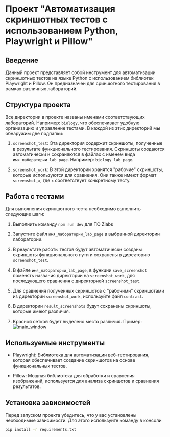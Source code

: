 # Проект "Автоматизация скриншотных тестов с использованием Python, Playwright и Pillow"

## Введение

Данный проект представляет собой инструмент для автоматизации скриншотных тестов на языке Python с использованием библиотек Playwright и Pillow. Он предназначен для сриншотного тестирования в рамках различных лабораторий.

## Структура проекта

Все директории в проекте названы именами соответствующих лабораторий. Например: `biology`, что обеспечивает удобную организацию и управление тестами. В каждой из этих директорий мы обнаружим две подпапки:

1. `screenshot_test`: Эта директория содержит скриншоты, полученные в результате функционального тестирования. Скриншоты создаются автоматически и сохраняются в файлах с именем вида `имя_лаборатории_lab_page`. Например: `biology_lab_page`.

2. `screenshot_work`: В этой директории хранятся "рабочие" скриншоты, которые используются для сравнения. Они также имеют формат `screenshot_x`, где `x` соответствует конкретному тесту.

## Работа с тестами

Для выполнения скриншотного теста необходимо выполнить следующие шаги:

1. Выполнить команду `npm run dev` для ПО Zlabs

2. Запустите файл `имя_лаборатории_lab_page` в выбранной директории лаборатории.

3. В результате работы тестов будут автоматически созданы скриншоты функционального пути и сохранены в директорию `screenshot_test`.

4. В файле `имя_лаборатории_lab_page`, в функции `save_screenshot` поменять названия директории на `screenshot_work`, для последующего сравнения с директорией `screenshot_test`.

5. Для сравнения полученных скриншотов с "рабочими" скриншотами из директории `screenshot_work`, используйте файл `contrast`.

6. В директории `result_screenshots` будут сохранены скриншоты, которые имеют различия.

7. Красной сеткой будет выделено место различия. Пример: ![main_window](https://i.imgur.com/4rbr8S2.png)

## Используемые инструменты

- Playwright: Библиотека для автоматизации веб-тестирования, которая обеспечивает создание скриншотов на основе функциональных тестов.

- Pillow: Мощная библиотека для обработки и сравнения изображений, используется для анализа скриншотов и сравнения результатов.

## Установка зависимостей

Перед запуском проекта убедитесь, что у вас установлены необходимые зависимости. Для этого используйте команду в консоли 
```bash
pip install -r requirements.txt
```
